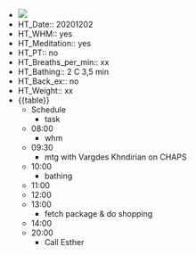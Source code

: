 - ![](https://firebasestorage.googleapis.com/v0/b/firescript-577a2.appspot.com/o/imgs%2Fapp%2FDavidsroam%2FHnShzf1MI7.png?alt=media&token=c4cd1143-700a-4f6a-a7d8-5b549a3b9201)
- HT_Date:: 20201202
- HT_WHM:: yes
- HT_Meditation:: yes
- HT_PT:: no
- HT_Breaths_per_min:: xx 
- HT_Bathing:: 2 C 3,5 min
- HT_Back_ex:: no
- HT_Weight:: xx
- {{table}} 
    - Schedule 
        - task
    - 08:00
        - whm
    - 09:30
        - mtg with Vargdes Khndirian on CHAPS
    - 10:00 
        - bathing
    - 11:00 
    - 12:00
    - 13:00
        - fetch package & do shopping
    - 14:00 
    - 20:00
        - Call Esther
